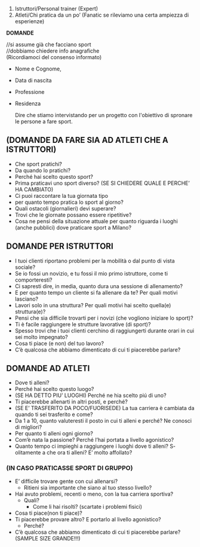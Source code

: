 ﻿1) Istruttori/Personal trainer (Expert)
1) Atleti/Chi pratica da un po’ (Fanatic se rileviamo una certa ampiezza di esperienze)


**DOMANDE**

//si assume già che facciano sport<br>
//dobbiamo chiedere info anagrafiche<br> (Ricordiamoci del consenso informato) 
- Nome e Cognome,
- Data di nascita
- Professione
- Residenza
  
  Dire che stiamo intervistando per un progetto con l'obiettivo di spronare le persone a fare sport. <br>

## (DOMANDE DA FARE SIA AD ATLETI CHE A ISTRUTTORI)

- Che sport pratichi?
-  Da quando lo pratichi?
-   Perché hai scelto questo sport?
- Prima praticavi uno sport diverso? (SE SI CHIEDERE QUALE E PERCHE’ HA CAMBIATO)
- Ci puoi raccontare la tua giornata tipo 
- per quanto tempo pratica lo sport al giorno? 
- Quali ostacoli (giornalieri) devi superare? 
- Trovi che le giornate possano essere ripetitive?
- Cosa ne pensi della situazione attuale per quanto riguarda i luoghi (anche pubblici) dove praticare sport a Milano?

## DOMANDE PER ISTRUTTORI
- I tuoi clienti riportano problemi per la mobilità o dal punto di vista sociale? 
-  Se io fossi un novizio, e tu fossi il mio primo istruttore, come ti comporteresti? 
-   Ci sapresti dire, in media, quanto dura una sessione di allenamento? 
- E per quanto tempo un cliente si fa allenare da te? Per quali motivi lasciano?
- Lavori solo in una struttura? Per quali motivi hai scelto quella(e) struttura(e)?
- Pensi che sia difficile trovarti per i novizi (che vogliono iniziare lo sport)?
- Ti è facile raggiungere le strutture lavorative (di sport)?
- Spesso trovi che i tuoi clienti cerchino di raggiungerti durante orari in cui sei molto impegnato?
- Cosa ti piace (e non) del tuo lavoro?
- C’è qualcosa che abbiamo dimenticato di cui ti piacerebbe parlare? 



## DOMANDE AD ATLETI

- Dove ti alleni?
-  Perché hai scelto questo luogo? 
-  (SE HA DETTO PIU’ LUOGHI) Perché ne hia scelto piú di uno? 
-  Ti piacerebbe allenarti in altri posti, e perché?
- (SE E’ TRASFERITO DA POCO/FUORISEDE) La tua carriera è cambiata da quando ti sei trasferito e come?
- Da 1 a 10, quanto valuteresti il posto in cui ti alleni e perché? Ne conosci di migliori?
- Per quanto ti alleni ogni giorno?
- Com’è nata la passione? Perché l’hai portata a livello agonistico?
- Quanto tempo ci impieghi a raggiungere i luoghi dove ti alleni?
S- olitamente a che ora ti alleni? E’ molto affollato?
### (IN CASO PRATICASSE SPORT DI GRUPPO) 
- E’ difficile trovare gente con cui allenarsi? 
  - Ritieni sia importante che siano al tuo stesso livello?
- Hai avuto problemi, recenti o meno, con la tua carriera sportiva? 
  - Quali? 
    - Come li hai risolti? (scartate i problemi fisici)
- Cosa ti piace(non ti piace)? 
- Ti piacerebbe provare altro? E portarlo al livello agonistico? 
  - Perché? 
- C’è qualcosa che abbiamo dimenticato di cui ti piacerebbe parlare? (SAMPLE SIZE GRANDE!!!)




